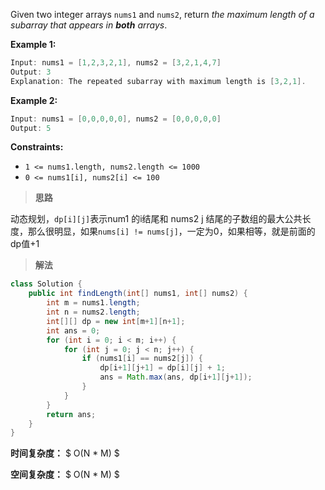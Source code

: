Given two integer arrays `nums1` and `nums2`, return *the maximum length of a subarray that appears in **both** arrays*.

 

**Example 1:**

```java
Input: nums1 = [1,2,3,2,1], nums2 = [3,2,1,4,7]
Output: 3
Explanation: The repeated subarray with maximum length is [3,2,1].
```

**Example 2:**

```java
Input: nums1 = [0,0,0,0,0], nums2 = [0,0,0,0,0]
Output: 5
```

 

**Constraints:**

- `1 <= nums1.length, nums2.length <= 1000`
- `0 <= nums1[i], nums2[i] <= 100`



> **思路**

动态规划，`dp[i][j]`表示num1 的i结尾和 nums2 j 结尾的子数组的最大公共长度，那么很明显，如果`nums[i] != nums[j]`，一定为0，如果相等，就是前面的dp值+1



> **解法**

```java
class Solution {
    public int findLength(int[] nums1, int[] nums2) {
        int m = nums1.length;
        int n = nums2.length;
        int[][] dp = new int[m+1][n+1];
        int ans = 0;
        for (int i = 0; i < m; i++) {
            for (int j = 0; j < n; j++) {
                if (nums1[i] == nums2[j]) {
                    dp[i+1][j+1] = dp[i][j] + 1;
                    ans = Math.max(ans, dp[i+1][j+1]);
                }
            }
        }
        return ans;
    }
}
```

**时间复杂度：** $ O(N * M) $

**空间复杂度：** $ O(N * M) $